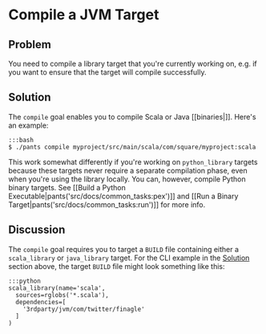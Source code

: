 # Compile a JVM Target

## Problem

You need to compile a library target that you're currently working on, e.g. if you want to ensure that the target will compile successfully.

## Solution

The `compile` goal enables you to compile Scala or Java [[binaries|]]. Here's an example:

    :::bash
    $ ./pants compile myproject/src/main/scala/com/square/myproject:scala

This work somewhat differently if you're working on `python_library` targets because these targets never require a separate compilation phase, even when you're using the library locally. You can, however, compile Python binary targets. See [[Build a Python Executable|pants('src/docs/common_tasks:pex')]] and [[Run a Binary Target|pants('src/docs/common_tasks:run')]] for more info.

## Discussion

The `compile` goal requires you to target a `BUILD` file containing either a `scala_library` or `java_library` target. For the CLI example in the [Solution](#Solution) section above, the target `BUILD` file might look something like this:

    :::python
    scala_library(name='scala',
      sources=rglobs('*.scala'),
      dependencies=[
        '3rdparty/jvm/com/twitter/finagle'
      ]
    )

